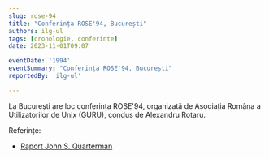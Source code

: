 ```yaml
---
slug: rose-94
title: "Conferința ROSE'94, București"
authors: ilg-ul
tags: [cronologie, conferinte]
date: 2023-11-01T09:07

eventDate: '1994'
eventSummary: "Conferința ROSE'94, București"
reportedBy: 'ilg-ul'

---
```


La București are loc conferința ROSE'94, organizată de Asociația Româna
a Utilizatorilor de Unix (GURU), condus de Alexandru Rotaru.

<!-- truncate -->

Referințe:

- [Raport John S. Quarterman](http://linux.punct.info/postrose.html)

